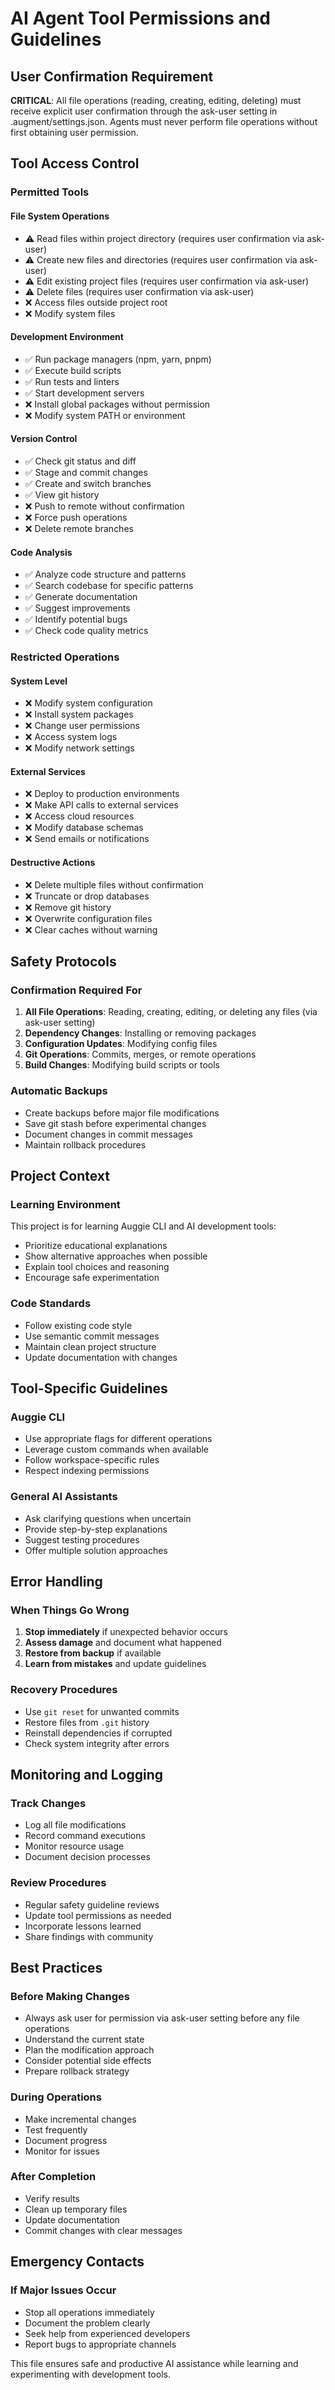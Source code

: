 # AI Agent Tool Permissions and Guidelines

## User Confirmation Requirement

**CRITICAL**: All file operations (reading, creating, editing, deleting) must receive explicit user confirmation through the ask-user setting in .augment/settings.json. Agents must never perform file operations without first obtaining user permission.

## Tool Access Control

### Permitted Tools

#### File System Operations
- ⚠️ Read files within project directory (requires user confirmation via ask-user)
- ⚠️ Create new files and directories (requires user confirmation via ask-user)
- ⚠️ Edit existing project files (requires user confirmation via ask-user)
- ⚠️ Delete files (requires user confirmation via ask-user)
- ❌ Access files outside project root
- ❌ Modify system files

#### Development Environment
- ✅ Run package managers (npm, yarn, pnpm)
- ✅ Execute build scripts
- ✅ Run tests and linters
- ✅ Start development servers
- ❌ Install global packages without permission
- ❌ Modify system PATH or environment

#### Version Control
- ✅ Check git status and diff
- ✅ Stage and commit changes
- ✅ Create and switch branches
- ✅ View git history
- ❌ Push to remote without confirmation
- ❌ Force push operations
- ❌ Delete remote branches

#### Code Analysis
- ✅ Analyze code structure and patterns
- ✅ Search codebase for specific patterns
- ✅ Generate documentation
- ✅ Suggest improvements
- ✅ Identify potential bugs
- ✅ Check code quality metrics

### Restricted Operations

#### System Level
- ❌ Modify system configuration
- ❌ Install system packages
- ❌ Change user permissions
- ❌ Access system logs
- ❌ Modify network settings

#### External Services
- ❌ Deploy to production environments
- ❌ Make API calls to external services
- ❌ Access cloud resources
- ❌ Modify database schemas
- ❌ Send emails or notifications

#### Destructive Actions
- ❌ Delete multiple files without confirmation
- ❌ Truncate or drop databases
- ❌ Remove git history
- ❌ Overwrite configuration files
- ❌ Clear caches without warning

## Safety Protocols

### Confirmation Required For
1. **All File Operations**: Reading, creating, editing, or deleting any files (via ask-user setting)
2. **Dependency Changes**: Installing or removing packages
3. **Configuration Updates**: Modifying config files
4. **Git Operations**: Commits, merges, or remote operations
5. **Build Changes**: Modifying build scripts or tools

### Automatic Backups
- Create backups before major file modifications
- Save git stash before experimental changes
- Document changes in commit messages
- Maintain rollback procedures

## Project Context

### Learning Environment
This project is for learning Auggie CLI and AI development tools:
- Prioritize educational explanations
- Show alternative approaches when possible
- Explain tool choices and reasoning
- Encourage safe experimentation

### Code Standards
- Follow existing code style
- Use semantic commit messages
- Maintain clean project structure
- Update documentation with changes

## Tool-Specific Guidelines

### Auggie CLI
- Use appropriate flags for different operations
- Leverage custom commands when available
- Follow workspace-specific rules
- Respect indexing permissions

### General AI Assistants
- Ask clarifying questions when uncertain
- Provide step-by-step explanations
- Suggest testing procedures
- Offer multiple solution approaches

## Error Handling

### When Things Go Wrong
1. **Stop immediately** if unexpected behavior occurs
2. **Assess damage** and document what happened
3. **Restore from backup** if available
4. **Learn from mistakes** and update guidelines

### Recovery Procedures
- Use `git reset` for unwanted commits
- Restore files from `.git` history
- Reinstall dependencies if corrupted
- Check system integrity after errors

## Monitoring and Logging

### Track Changes
- Log all file modifications
- Record command executions
- Monitor resource usage
- Document decision processes

### Review Procedures
- Regular safety guideline reviews
- Update tool permissions as needed
- Incorporate lessons learned
- Share findings with community

## Best Practices

### Before Making Changes
- Always ask user for permission via ask-user setting before any file operations
- Understand the current state
- Plan the modification approach
- Consider potential side effects
- Prepare rollback strategy

### During Operations
- Make incremental changes
- Test frequently
- Document progress
- Monitor for issues

### After Completion
- Verify results
- Clean up temporary files
- Update documentation
- Commit changes with clear messages

## Emergency Contacts

### If Major Issues Occur
- Stop all operations immediately
- Document the problem clearly
- Seek help from experienced developers
- Report bugs to appropriate channels

This file ensures safe and productive AI assistance while learning and experimenting with development tools.

